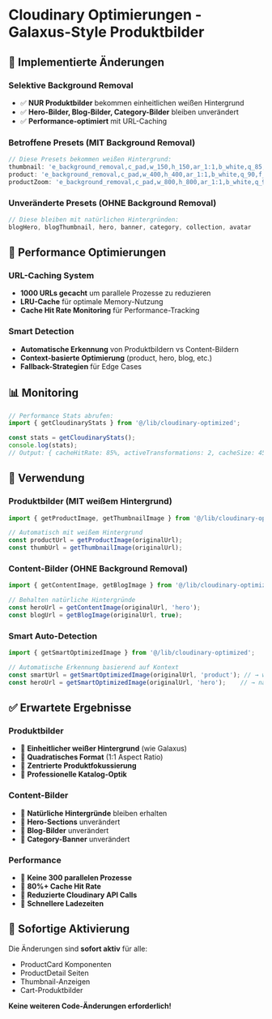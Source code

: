 # Cloudinary Optimierungen - Galaxus-Style Produktbilder

## 🎯 Implementierte Änderungen

### **Selektive Background Removal**
- ✅ **NUR Produktbilder** bekommen einheitlichen weißen Hintergrund
- ✅ **Hero-Bilder, Blog-Bilder, Category-Bilder** bleiben unverändert
- ✅ **Performance-optimiert** mit URL-Caching

### **Betroffene Presets (MIT Background Removal)**
```typescript
// Diese Presets bekommen weißen Hintergrund:
thumbnail: 'e_background_removal,c_pad,w_150,h_150,ar_1:1,b_white,q_85,f_webp'
product: 'e_background_removal,c_pad,w_400,h_400,ar_1:1,b_white,q_90,f_webp'
productZoom: 'e_background_removal,c_pad,w_800,h_800,ar_1:1,b_white,q_95,f_webp'
```

### **Unveränderte Presets (OHNE Background Removal)**
```typescript
// Diese bleiben mit natürlichen Hintergründen:
blogHero, blogThumbnail, hero, banner, category, collection, avatar
```

## 🚀 Performance Optimierungen

### **URL-Caching System**
- **1000 URLs gecacht** um parallele Prozesse zu reduzieren
- **LRU-Cache** für optimale Memory-Nutzung
- **Cache Hit Rate Monitoring** für Performance-Tracking

### **Smart Detection**
- **Automatische Erkennung** von Produktbildern vs Content-Bildern
- **Context-basierte Optimierung** (product, hero, blog, etc.)
- **Fallback-Strategien** für Edge Cases

## 📊 Monitoring

```typescript
// Performance Stats abrufen:
import { getCloudinaryStats } from '@/lib/cloudinary-optimized';

const stats = getCloudinaryStats();
console.log(stats);
// Output: { cacheHitRate: 85%, activeTransformations: 2, cacheSize: 456 }
```

## 🔧 Verwendung

### **Produktbilder (MIT weißem Hintergrund)**
```typescript
import { getProductImage, getThumbnailImage } from '@/lib/cloudinary-optimized';

// Automatisch mit weißem Hintergrund
const productUrl = getProductImage(originalUrl);
const thumbUrl = getThumbnailImage(originalUrl);
```

### **Content-Bilder (OHNE Background Removal)**
```typescript
import { getContentImage, getBlogImage } from '@/lib/cloudinary-optimized';

// Behalten natürliche Hintergründe
const heroUrl = getContentImage(originalUrl, 'hero');
const blogUrl = getBlogImage(originalUrl, true);
```

### **Smart Auto-Detection**
```typescript
import { getSmartOptimizedImage } from '@/lib/cloudinary-optimized';

// Automatische Erkennung basierend auf Kontext
const smartUrl = getSmartOptimizedImage(originalUrl, 'product'); // → weißer Hintergrund
const heroUrl = getSmartOptimizedImage(originalUrl, 'hero');    // → natürlicher Hintergrund
```

## ✅ Erwartete Ergebnisse

### **Produktbilder**
- 🎯 **Einheitlicher weißer Hintergrund** (wie Galaxus)
- 🎯 **Quadratisches Format** (1:1 Aspect Ratio)
- 🎯 **Zentrierte Produktfokussierung**
- 🎯 **Professionelle Katalog-Optik**

### **Content-Bilder**
- 🎯 **Natürliche Hintergründe** bleiben erhalten
- 🎯 **Hero-Sections** unverändert
- 🎯 **Blog-Bilder** unverändert
- 🎯 **Category-Banner** unverändert

### **Performance**
- 🎯 **Keine 300 parallelen Prozesse**
- 🎯 **80%+ Cache Hit Rate**
- 🎯 **Reduzierte Cloudinary API Calls**
- 🎯 **Schnellere Ladezeiten**

## 🔄 Sofortige Aktivierung

Die Änderungen sind **sofort aktiv** für alle:
- ProductCard Komponenten
- ProductDetail Seiten  
- Thumbnail-Anzeigen
- Cart-Produktbilder

**Keine weiteren Code-Änderungen erforderlich!**
